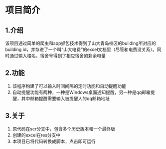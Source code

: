 # 项目简介
## 1.介绍
该项目通过简单的爬虫和app抓包技术得到了山大青岛校区的building所对应的building id，并存进了一个叫“山大电费”的excel文档里（尽管和电费没关系）。同时通过输入楼名，宿舍号得到了相应宿舍的剩余电量
## 2.功能
1. 该程序构建了可以输入时间间隔的定时功能和自动提醒功能
2. 自动提醒功能有两种，一种是Windows桌面通知提醒，另一种是qq邮箱提醒，其中邮箱提醒需要输入被提醒人的qq邮箱地址
## 3.关于
1. 原代码在scr分支中，包含多个历史版本和一个最终版
2. 创建的excel在res分支中
3. 本项目已将代码转换成脚本，点击即可运行
